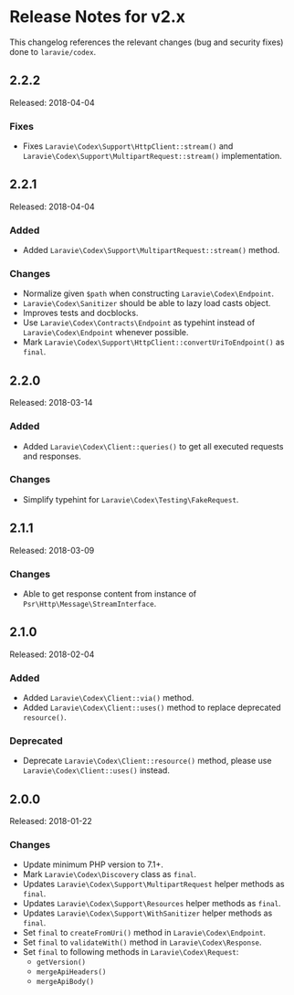 # Release Notes for v2.x

This changelog references the relevant changes (bug and security fixes) done to `laravie/codex`.

## 2.2.2

Released: 2018-04-04

### Fixes

* Fixes `Laravie\Codex\Support\HttpClient::stream()` and `Laravie\Codex\Support\MultipartRequest::stream()` implementation.

## 2.2.1

Released: 2018-04-04

### Added

* Added `Laravie\Codex\Support\MultipartRequest::stream()` method.

### Changes

* Normalize given `$path` when constructing `Laravie\Codex\Endpoint`.
* `Laravie\Codex\Sanitizer` should be able to lazy load casts object.
* Improves tests and docblocks.
* Use `Laravie\Codex\Contracts\Endpoint` as typehint instead of `Laravie\Codex\Endpoint` whenever possible.
* Mark `Laravie\Codex\Support\HttpClient::convertUriToEndpoint()` as `final`.

## 2.2.0

Released: 2018-03-14

### Added

* Added `Laravie\Codex\Client::queries()` to get all executed requests and responses.

### Changes

* Simplify typehint for `Laravie\Codex\Testing\FakeRequest`.

## 2.1.1

Released: 2018-03-09

### Changes

* Able to get response content from instance of `Psr\Http\Message\StreamInterface`.

## 2.1.0

Released: 2018-02-04

### Added

* Added `Laravie\Codex\Client::via()` method.
* Added `Laravie\Codex\Client::uses()` method to replace deprecated `resource()`.

### Deprecated

* Deprecate `Laravie\Codex\Client::resource()` method, please use `Laravie\Codex\Client::uses()` instead.

## 2.0.0

Released: 2018-01-22

### Changes

* Update minimum PHP version to 7.1+.
* Mark `Laravie\Codex\Discovery` class as `final`.
* Updates `Laravie\Codex\Support\MultipartRequest` helper methods as `final`.
* Updates `Laravie\Codex\Support\Resources` helper methods as `final`.
* Updates `Laravie\Codex\Support\WithSanitizer` helper methods as `final`.
* Set `final` to `createFromUri()` method in `Laravie\Codex\Endpoint`.
* Set `final` to `validateWith()` method in `Laravie\Codex\Response`.
* Set `final` to following methods in `Laravie\Codex\Request`:
    - `getVersion()`
    - `mergeApiHeaders()`
    - `mergeApiBody()`
